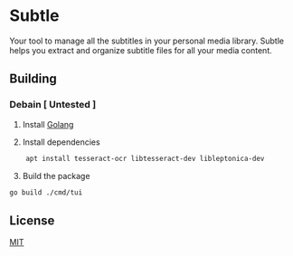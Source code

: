 # Subtle

Your tool to manage all the subtitles in your personal media library. Subtle helps you extract and organize subtitle files for all your media content.

## Building

### Debain [ Untested ]

1. Install [Golang](https://go.dev/doc/install)

2. Install dependencies

```bash
    apt install tesseract-ocr libtesseract-dev libleptonica-dev
```

3. Build the package

```bash
go build ./cmd/tui
```


## License

[MIT](https://choosealicense.com/licenses/mit/)
